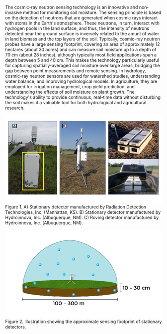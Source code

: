 The cosmic-ray neutron sensing technology is an innovative and non-invasive method for monitoring soil moisture. The sensing principle is based on the detection of neutrons that are generated when cosmic rays interact with atoms in the Earth's atmosphere. These neutrons, in turn, interact with hydrogen pools in the land surface, and thus, the intensity of neutrons detected near the ground surface is inversely related to the amunt of water in land biomass and the top layers of the soil. Typically, cosmic-ray neutron probes have a large sensing footprint, covering an area of approximately 12 hectares (about 30 acres) and can measure soil moisture up to a depth of 70 cm (about 28 inches), although typically most field applications span a depth between 5 and 40 cm. This makes the technology particularly useful for capturing spatially-averaged soil moisture over large areas, bridging the gap between point measurements and remote sensing. In hydrology, cosmic-ray neutron sensors are used for watershed studies, understanding water balance, and improving hydrological models. In agriculture, they are employed for irrigation management, crop yield prediction, and understanding the effects of soil moisture on plant growth. The technology's ability to provide continuous, real-time data without disturbing the soil makes it a valuable tool for both hydrological and agricultural research.


![Detectors](img/detectors.png)
Figure 1. A) Stationary detector manufactured by Radiation Detection Technologies, Inc. (Manhattan, KS). B) Stationary detector manufactured by Hydroinnova, Inc. (Albuquerque, NM). C) Roving detector manufactured by Hydroinnova, Inc. (Albuquerque, NM).

![CRNP Footprint](img/CRNP_footprint.png)
Figure 2. Illustration showing the approximate sensing footprint of stationary detectors.






